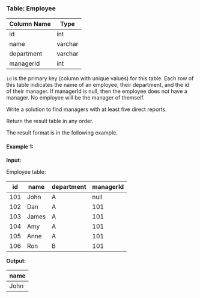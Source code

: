 ### Table: Employee

| Column Name | Type    |
|-------------|---------|
| id          | int     |
| name        | varchar |
| department  | varchar |
| managerId   | int     |

`id` is the primary key (column with unique values) for this table. Each row of this table indicates the name of an employee, their department, and the id of their manager. If managerId is null, then the employee does not have a manager. No employee will be the manager of themself.

Write a solution to find managers with at least five direct reports.

Return the result table in any order.

The result format is in the following example.

#### Example 1:

**Input:**

Employee table:

| id  | name  | department | managerId |
|-----|-------|------------|-----------|
| 101 | John  | A          | null      |
| 102 | Dan   | A          | 101       |
| 103 | James | A          | 101       |
| 104 | Amy   | A          | 101       |
| 105 | Anne  | A          | 101       |
| 106 | Ron   | B          | 101       |

**Output:**

| name |
|------|
| John |